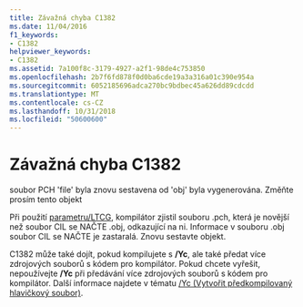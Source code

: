 ```yaml
---
title: Závažná chyba C1382
ms.date: 11/04/2016
f1_keywords:
- C1382
helpviewer_keywords:
- C1382
ms.assetid: 7a100f8c-3179-4927-a2f1-98de4c753850
ms.openlocfilehash: 2b7f6fd878f0d0ba6cde19a3a316a01c390e954a
ms.sourcegitcommit: 6052185696adca270bc9bdbec45a626dd89cdcdd
ms.translationtype: MT
ms.contentlocale: cs-CZ
ms.lasthandoff: 10/31/2018
ms.locfileid: "50600600"
---
```

# <a name="fatal-error-c1382"></a>Závažná chyba C1382

soubor PCH 'file' byla znovu sestavena od 'obj' byla vygenerována. Změňte prosím tento objekt

Při použití [parametru/LTCG](../../build/reference/ltcg-link-time-code-generation.md), kompilátor zjistil souboru .pch, která je novější než soubor CIL se NAČTE .obj, odkazující na ni. Informace v souboru .obj soubor CIL se NAČTE je zastaralá. Znovu sestavte objekt.

C1382 může také dojít, pokud kompilujete s **/Yc**, ale také předat více zdrojových souborů s kódem pro kompilátor.  Pokud chcete vyřešit, nepoužívejte **/Yc** při předávání více zdrojových souborů s kódem pro kompilátor.  Další informace najdete v tématu [/Yc (Vytvořit předkompilovaný hlavičkový soubor)](../../build/reference/yc-create-precompiled-header-file.md).
